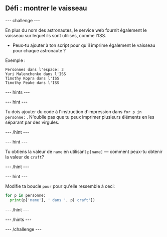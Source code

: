 ## Défi : montrer le vaisseau

--- challenge ---

En plus du nom des astronautes, le service web fournit également le vaisseau sur lequel ils sont utilisés, comme l'ISS.

+ Peux-tu ajouter à ton script pour qu'il imprime également le vaisseau pour chaque astronaute ? 

Exemple :

    Personnes dans l'espace: 3
    Yuri Malenchenko dans l'ISS
    Timothy Kopra dans l'ISS
    Timothy Peake dans l'ISS
    

--- hints ---


--- hint ---

Tu dois ajouter du code à l'instruction d'impression dans `for p in personne:` . N'oublie pas que tu peux imprimer plusieurs éléments en les séparant par des virgules.

--- /hint ---

--- hint ---

Tu obtiens la valeur de `name` en utilisant `p[name]` — comment peux-tu obtenir la valeur de `craft`?

--- /hint ---

--- hint ---

Modifie ta boucle `pour` pour qu'elle ressemble à ceci:

```python
for p in personne:
  print(p['name'], ' dans ', p['craft'])
```

--- /hint ---

--- /hints ---

--- /challenge ---
